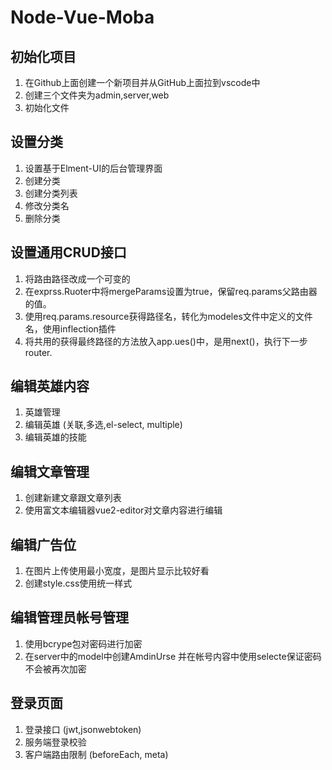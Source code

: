 # Node-Vue-Moba

## 初始化项目
1. 在Github上面创建一个新项目并从GitHub上面拉到vscode中  
2. 创建三个文件夹为admin,server,web  
3. 初始化文件

## 设置分类
1. 设置基于Elment-UI的后台管理界面
2. 创建分类
3. 创建分类列表
4. 修改分类名
5. 删除分类

## 设置通用CRUD接口
1. 将路由路径改成一个可变的
2. 在exprss.Ruoter中将mergeParams设置为true，保留req.params父路由器的值。
3. 使用req.params.resource获得路径名，转化为modeles文件中定义的文件名，使用inflection插件
4. 将共用的获得最终路径的方法放入app.ues()中，是用next()，执行下一步router.

## 编辑英雄内容
1. 英雄管理
2. 编辑英雄 (关联,多选,el-select, multiple)
3. 编辑英雄的技能

## 编辑文章管理
1. 创建新建文章跟文章列表
2. 使用富文本编辑器vue2-editor对文章内容进行编辑

## 编辑广告位
1. 在图片上传使用最小宽度，是图片显示比较好看
2. 创建style.css使用统一样式

## 编辑管理员帐号管理
1. 使用bcrype包对密码进行加密
2. 在server中的model中创建AmdinUrse 并在帐号内容中使用selecte保证密码不会被再次加密

## 登录页面
1. 登录接口 (jwt,jsonwebtoken)
2. 服务端登录校验
3. 客户端路由限制 (beforeEach, meta)